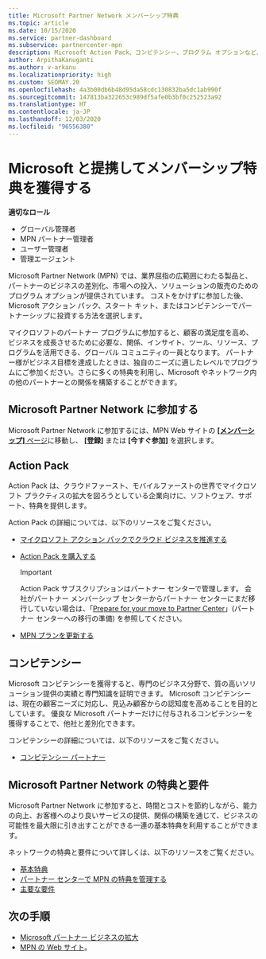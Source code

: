 ```yaml
---
title: Microsoft Partner Network メンバーシップ特典
ms.topic: article
ms.date: 10/15/2020
ms.service: partner-dashboard
ms.subservice: partnercenter-mpn
description: Microsoft Action Pack、コンピテンシー、プログラム オプションなど、市場への投入やソリューションの販売のための Microsoft Partner Network (MPN) の特典について説明します。
author: ArpithaKanuganti
ms.author: v-arkanu
ms.localizationpriority: high
ms.custom: SEOMAY.20
ms.openlocfilehash: 4a3b00db6b48d95da58cdc130832ba5dc1ab990f
ms.sourcegitcommit: 147813ba322653c989df5afe0b3bf0c252523a92
ms.translationtype: HT
ms.contentlocale: ja-JP
ms.lasthandoff: 12/03/2020
ms.locfileid: "96556380"
---
```

# <a name="partner-with-microsoft-and-discover-membership-benefits"></a>Microsoft と提携してメンバーシップ特典を獲得する

**適切なロール**

- グローバル管理者
- MPN パートナー管理者
- ユーザー管理者
- 管理エージェント

Microsoft Partner Network (MPN) では、業界屈指の広範囲にわたる製品と、パートナーのビジネスの差別化、市場への投入、ソリューションの販売のためのプログラム オプションが提供されています。 コストをかけずに参加した後、Microsoft アクション パック、スタート キット、またはコンピテンシーでパートナーシップに投資する方法を選択します。

マイクロソフトのパートナー プログラムに参加すると、顧客の満足度を高め、ビジネスを成長させるために必要な、関係、インサイト、ツール、リソース、プログラムを活用できる、グローバル コミュニティの一員となります。 パートナー様がビジネス目標を達成したときは、独自のニーズに適したレベルでプログラムにご参加ください。さらに多くの特典を利用し、Microsoft やネットワーク内の他のパートナーとの関係を構築することができます。 

## <a name="join-the-microsoft-partner-network"></a>Microsoft Partner Network に参加する

Microsoft Partner Network に参加するには、MPN Web サイトの [ **[メンバーシップ]** ページ](https://partner.microsoft.com/membership)に移動し、 **[登録]** または **[今すぐ参加]** を選択します。

## <a name="action-pack"></a>Action Pack

Action Pack は、クラウドファースト、モバイルファーストの世界でマイクロソフト プラクティスの拡大を図ろうとしている企業向けに、ソフトウェア、サポート、特典を提供します。

Action Pack の詳細については、以下のリソースをご覧ください。

- [マイクロソフト アクション パックでクラウド ビジネスを推進する](https://partner.microsoft.com/membership/action-pack)

- [Action Pack を購入する](mpn-get-action-pack.md)
  
    >[!IMPORTANT]
    >Action Pack サブスクリプションはパートナー センターで管理します。 会社がパートナー メンバーシップ センターからパートナー センターにまだ移行していない場合は、「[Prepare for your move to Partner Center](prepare-pmc-pc-migration.md)」(パートナー センターへの移行の準備) を参照してください。  

- [MPN プランを更新する](renew-mpn-offers.md)

## <a name="competencies"></a>コンピテンシー

Microsoft コンピテンシーを獲得すると、専門のビジネス分野で、質の高いソリューション提供の実績と専門知識を証明できます。 Microsoft コンピテンシーは、現在の顧客ニーズに対応し、見込み顧客からの認知度を高めることを目的としています。 優良な Microsoft パートナーだけに付与されるコンピテンシーを獲得することで、他社と差別化できます。

コンピテンシーの詳細については、以下のリソースをご覧ください。

- [コンピテンシー パートナー](https://partner.microsoft.com/membership/competencies)

## <a name="microsoft-partner-network-benefits-and-requirements"></a>Microsoft Partner Network の特典と要件

Microsoft Partner Network に参加すると、時間とコストを節約しながら、能力の向上、お客様へのより良いサービスの提供、関係の構築を通じて、ビジネスの可能性を最大限に引き出すことができる一連の基本特典を利用することができます。 

ネットワークの特典と要件について詳しくは、以下のリソースをご覧ください。

- [基本特典](https://partner.microsoft.com/membership/core-benefits#simple-tab-content-1)
- [パートナー センターで MPN の特典を管理する](manage-your-partner-network-benefits.md)
- [主要な要件](https://partner.microsoft.com/membership/core-benefits#simple-tab-content-2)

## <a name="next-steps"></a>次の手順

- [Microsoft パートナー ビジネスの拡大](grow-your-business.md)
- [MPN の Web サイト](https://partner.microsoft.com/commercial)。
